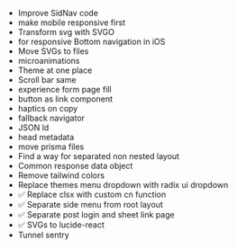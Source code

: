 - Improve SidNav code
- make mobile responsive first
- Transform svg with SVGO
- <meta name="viewport" content="viewport-fit=cover"> for responsive Bottom navigation in iOS
- Move SVGs to files
- microanimations
- Theme at one place
- Scroll bar same
- experience form page fill
- button as link component
- haptics on copy
- fallback navigator
- JSON ld
- head metadata
- move prisma files
- Find a way for separated non nested layout
- Common response data object
- Remove tailwind colors
- Replace themes menu dropdown with radix ui dropdown
- ✅ Replace clsx with custom cn function
- ✅ Separate side menu from root layout
- ✅ Separate post login and sheet link page
- ✅ SVGs to lucide-react
- Tunnel sentry
